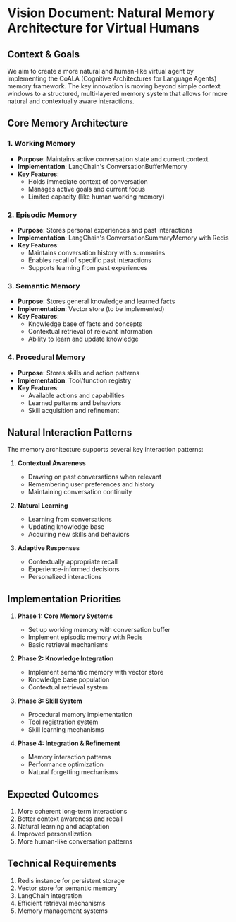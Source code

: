 # Vision Document: Natural Memory Architecture for Virtual Humans

## Context & Goals

We aim to create a more natural and human-like virtual agent by implementing the CoALA (Cognitive Architectures for Language Agents) memory framework. The key innovation is moving beyond simple context windows to a structured, multi-layered memory system that allows for more natural and contextually aware interactions.

## Core Memory Architecture

### 1. Working Memory

- **Purpose**: Maintains active conversation state and current context
- **Implementation**: LangChain's ConversationBufferMemory
- **Key Features**:
  - Holds immediate context of conversation
  - Manages active goals and current focus
  - Limited capacity (like human working memory)

### 2. Episodic Memory

- **Purpose**: Stores personal experiences and past interactions
- **Implementation**: LangChain's ConversationSummaryMemory with Redis
- **Key Features**:
  - Maintains conversation history with summaries
  - Enables recall of specific past interactions
  - Supports learning from past experiences

### 3. Semantic Memory

- **Purpose**: Stores general knowledge and learned facts
- **Implementation**: Vector store (to be implemented)
- **Key Features**:
  - Knowledge base of facts and concepts
  - Contextual retrieval of relevant information
  - Ability to learn and update knowledge

### 4. Procedural Memory

- **Purpose**: Stores skills and action patterns
- **Implementation**: Tool/function registry
- **Key Features**:
  - Available actions and capabilities
  - Learned patterns and behaviors
  - Skill acquisition and refinement

## Natural Interaction Patterns

The memory architecture supports several key interaction patterns:

1. **Contextual Awareness**
   - Drawing on past conversations when relevant
   - Remembering user preferences and history
   - Maintaining conversation continuity

2. **Natural Learning**
   - Learning from conversations
   - Updating knowledge base
   - Acquiring new skills and behaviors

3. **Adaptive Responses**
   - Contextually appropriate recall
   - Experience-informed decisions
   - Personalized interactions

## Implementation Priorities

1. **Phase 1: Core Memory Systems**
   - Set up working memory with conversation buffer
   - Implement episodic memory with Redis
   - Basic retrieval mechanisms

2. **Phase 2: Knowledge Integration**
   - Implement semantic memory with vector store
   - Knowledge base population
   - Contextual retrieval system

3. **Phase 3: Skill System**
   - Procedural memory implementation
   - Tool registration system
   - Skill learning mechanisms

4. **Phase 4: Integration & Refinement**
   - Memory interaction patterns
   - Performance optimization
   - Natural forgetting mechanisms

## Expected Outcomes

1. More coherent long-term interactions
2. Better context awareness and recall
3. Natural learning and adaptation
4. Improved personalization
5. More human-like conversation patterns

## Technical Requirements

1. Redis instance for persistent storage
2. Vector store for semantic memory
3. LangChain integration
4. Efficient retrieval mechanisms
5. Memory management systems
